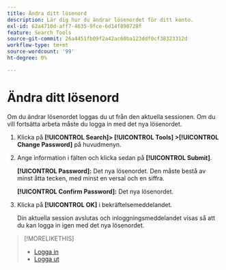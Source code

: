 ```yaml
---
title: Ändra ditt lösenord
description: Lär dig hur du ändrar lösenordet för ditt konto.
exl-id: 62a4710d-aff7-4635-9fce-6d14f890728f
feature: Search Tools
source-git-commit: 26a4451fb09f2a42ac60ba123ddf0cf38323312d
workflow-type: tm+mt
source-wordcount: '99'
ht-degree: 0%

---
```


# Ändra ditt lösenord

Om du ändrar lösenordet loggas du ut från den aktuella sessionen. Om du vill fortsätta arbeta måste du logga in med det nya lösenordet.

1. Klicka på **[!UICONTROL Search]> [!UICONTROL Tools] >[!UICONTROL Change Password]** på huvudmenyn.

1. Ange information i fälten och klicka sedan på **[!UICONTROL Submit]**.

   **[!UICONTROL Password]:** Det nya lösenordet. Den måste bestå av minst åtta tecken, med minst en versal och en siffra.

   **[!UICONTROL Confirm Password]:** Det nya lösenordet.

1. Klicka på **[!UICONTROL OK]** i bekräftelsemeddelandet.

   Din aktuella session avslutas och inloggningsmeddelandet visas så att du kan logga in igen med det nya lösenordet.

>[!MORELIKETHIS]
>
>* [Logga in](/help/search-social-commerce/getting-started/sign-in.md)
>* [Logga ut](/help/search-social-commerce/getting-started/sign-out.md)
